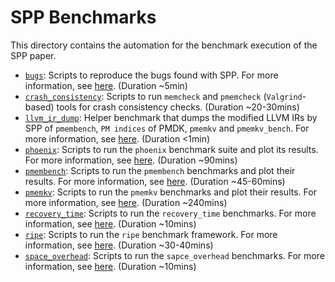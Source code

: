 # SPP Benchmarks

This directory contains the automation for the benchmark execution of the SPP paper.

- [`bugs`](./bugs/): Scripts to reproduce the bugs found with SPP. For more information, see [here](./bugs/README.md). (Duration ~5min)
- [`crash_consistency`](./crash_consistency/): Scripts to run `memcheck` and `pmemcheck` (`Valgrind`-based) tools for crash consistency checks. (Duration ~20-30mins)
- [`llvm_ir_dump`](./llvm_ir_dump/): Helper benchmark that dumps the modified LLVM IRs by SPP of `pmembench`, `PM indices` of PMDK, `pmemkv` and `pmemkv_bench`. For more information, see [here](./llvm_ir_dump/README.md). (Duration <1min)
- [`phoenix`](./phoenix/): Scripts to run the `phoenix` benchmark suite and plot its results. For more information, see [here](./phoenix/README.md). (Duration ~90mins)
- [`pmembench`](./pmembench/): Scripts to run the `pmembench` benchmarks and plot their results. For more information, see [here](./pmembench/README.md). (Duration ~45-60mins)
- [`pmemkv`](./pmemkv/): Scripts to run the `pmemkv` benchmarks and plot their results. For more information, see [here](./pmemkv/README.md). (Duration ~240mins)
- [`recovery_time`](./recovery_time/): Scripts to run the `recovery_time` benchmarks. For more information, see [here](./recovery_time/README.md). (Duration ~10mins)
- [`ripe`](./ripe/): Scripts to run the `ripe` benchmark framework. For more information, see [here](./ripe/README.md). (Duration ~30-40mins)
- [`space_overhead`](./space_overhead/): Scripts to run the `sapce_overhead` benchmarks. For more information, see [here](./space_overhead/README.md). (Duration ~10mins)
